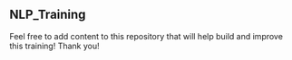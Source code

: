 ## NLP_Training

Feel free to add content to this repository that will help build and improve this training! Thank you!
